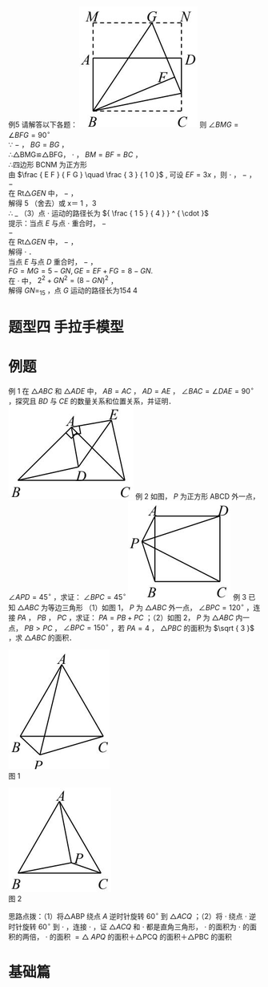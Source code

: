 例5 请解答以下各题：
![](<../../qs_image_DB/专题1-1_一网打尽全等三角形模型_·十个模型（解析版）/c59b4979b9e129346c304103b58011ccca45b90eee5e8cd30fc2db5a8e97d324.jpg>)
则 $\angle B M G = \angle B F G = 9 0 ^ { \circ }$   
∵ $-$ ， $B G = B G$ ，  
∴△BMG≌△BFG， $\cdot$ ， $B M { = } B F { = } B C$ ，  
∴四边形 BCNM 为正方形  
由 $\frac { E F } { F G } \quad \frac { 3 } { 1 0 }$ , 可设 $E F { = } 3 x$ ，则 $\cdot$ ， $-$ ，  
$-$   
在 $\mathrm { R t } \triangle G E N$ 中， $-$ ，  
解得 $5$ （舍去）或 x＝ 1 ，3  
∴ $\_$ （3）点 $\cdot$ 运动的路径长为 ${ \frac { 1 5 } { 4 } } ^ { \cdot }$   
提示：当点 $E$ 与点 $\cdot$ 重合时， $-$   
$-$   
在 $\mathrm { R t } \triangle G E N$ 中， $-$ ，  
解得 $\cdot$ ．  
当点 $E$ 与点 $D$ 重合时， $-$ ，  
$F G = M G = 5 - G N , G E = E F + F G = 8 - G N .$   
在 $\cdot$ 中， $2 ^ { 2 } + G N ^ { 2 } = ( 8 - G N ) ^ { 2 }$ ，  
解得 $G N { = } _ { 1 5 }$ ，点 $G$ 运动的路径长为154 4
# 题型四 手拉手模型
# 例题
例 1 在 $\triangle A B C$ 和 $\triangle A D E$ 中， $A B { = } A C$ ， $A D { = } A E$ ， $\angle B A C = \angle D A E = 9 0 ^ { \circ }$ ，探究且 $B D$ 与 $C E$ 的数量关系和位置关系，并证明．
![](<../../qs_image_DB/专题1-1_一网打尽全等三角形模型_·十个模型（解析版）/bb24bca5d0de5d78e01aa8aad5fccb3898db22e8e4af7d6cf4b0b2d7ff6cf938.jpg>)
例 2 如图， $P$ 为正方形 ABCD 外一点， $\angle A P D { = } 4 5 ^ { \circ }$ ，求证： $\angle B P C = 4 5 ^ { \circ }$
![](<../../qs_image_DB/专题1-1_一网打尽全等三角形模型_·十个模型（解析版）/2f18d70826d5361cbb1c42e853904b6d6527217732e1d91c64ecc57a09f31c49.jpg>)
例 3 已知 $\triangle A B C$ 为等边三角形
（1）如图 1， $P$ 为 $\triangle A B C$ 外一点， $\angle B P C = 1 2 0 ^ { \circ }$ ，连接 $P A$ ， $P B$ ， $P C$ ，求证： $P A { = } P B { + } P C$ ；（2）如图 2， $P$ 为 $\triangle A B C$ 内一点， $P B { > } P C$ ， $\angle B P C = 1 5 0 ^ { \circ }$ ，若 $P A = 4$ ， $\triangle P B C$ 的面积为 $\sqrt { 3 }$ ，求 $\triangle A B C$ 的面积．

![](<../../qs_image_DB/专题1-1_一网打尽全等三角形模型_·十个模型（解析版）/86d6f7d09d39819d384f6855cddb8216171c23d6d4b89bc19d7319330e2e448b.jpg>)  
图 1

![](<../../qs_image_DB/专题1-1_一网打尽全等三角形模型_·十个模型（解析版）/d4ff147c54c7cd0707c5ca5cec87c9e500202b6ea9aee6dd17eaf83993e2563a.jpg>)  
图 2

思路点拨：（1）将△ABP 绕点 $A$ 逆时针旋转 $6 0 ^ { \circ }$ 到 $\triangle A C Q$ ；（2）将 $\cdot$ 绕点 $\cdot$ 逆时针旋转 $6 0 ^ { \circ }$ 到 $\cdot$ ，连接 $\cdot$ ，证 $\triangle A C Q$ 和 $\cdot$ 都是直角三角形， $\cdot$ 的面积为 $\cdot$ 的面积的两倍， $\cdot$ 的面积 $= \triangle$ $A P Q$ 的面积＋△PCQ 的面积＋△PBC 的面积

# 基础篇
